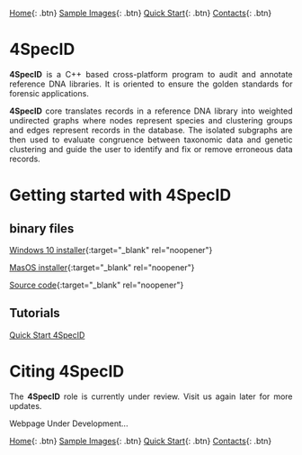[Home](https://4specid.github.io){: .btn}
[Sample Images](https://4specid.github.io/images){: .btn}
[Quick Start](https://4specid.github.io/tutorial){: .btn}
[Contacts](https://4specid.github.io/Contacts){: .btn}


# 4SpecID

<p align="justify"><b>4SpecID</b> is a C++ based cross-platform program to audit and annotate reference DNA libraries. 
It is oriented to ensure the golden standards for forensic applications.</p>
<p align="justify"><b>4SpecID</b> core translates records in a reference DNA library into weighted undirected graphs where nodes represent species and clustering groups and edges represent records in the database. The isolated subgraphs are then used to evaluate congruence between taxonomic data and genetic clustering and guide the user to identify and fix or remove erroneous data records.
</p>

# Getting started with 4SpecID

## binary files
[Windows 10 installer](https://github.com/4SpecID/4SpecID/blob/main/Installers/4SpecID-20201123/4SpecID/4SpecID%20installer.exe?raw=true){:target="_blank" rel="noopener"}<!---{: .btn}--->

[MasOS installer](https://github.com/4SpecID/4SpecID/blob/main/Installers/4SpecID-20201123/4SpecID/4SpecID.dmg?raw=true){:target="_blank" rel="noopener"}<!---{: .btn}--->

[Source code](https://https://github.com/4SpecID/4SpecID/src){:target="_blank" rel="noopener"}<!---{: .btn}--->

## Tutorials
[Quick Start 4SpecID](https://https://github.com/4SpecID/4SpecID/Tutorial/README.md)<!---{: .btn}--->

# Citing 4SpecID
<p align="justify">The <b>4SpecID</b> role is currently under review. Visit us again later for more updates.</p>
<!--- 
4SpecID is descended from earlier work:
Conde-Sousa, E., Pinto, N., Amorim, A. Reference DNA databases for forensic species identification: Auditing algorithms (2019) Forensic Science International: Genetics Supplement Series, 7 (1), pp. 564-566. DOI: 10.1016/j.fsigss.2019.10.091
--->


<!--- 
# Developing team
to be added
--->




<span class="biggertext"> Webpage Under Development... </span>

[Home](https://4specid.github.io){: .btn}
[Sample Images](https://4specid.github.io/images){: .btn}
[Quick Start](https://4specid.github.io/tutorial){: .btn}
[Contacts](https://4specid.github.io/Contacts){: .btn}